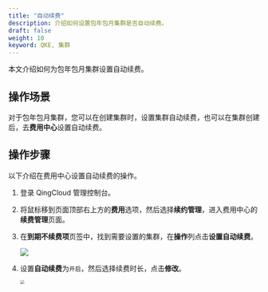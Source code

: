 ```yaml
---
title: "自动续费"
description: 介绍如何设置包年包月集群是否自动续费。
draft: false
weight: 10
keyword: QKE, 集群
---
```


本文介绍如何为包年包月集群设置自动续费。

## 操作场景

对于包年包月集群，您可以在创建集群时，设置集群自动续费，也可以在集群创建后，去**费用中心**设置自动续费。

## 操作步骤

以下介绍在费用中心设置自动续费的操作。

1. 登录 QingCloud 管理控制台。
2. 将鼠标移到页面顶部右上方的**费用**选项，然后选择**续约管理**，进入费用中心的**续费管理**页面。

3. 在**到期不续费项**页签中，找到需要设置的集群，在**操作**列点击**设置自动续费**。

   ![](../../../_images/auto_continue_order_1.png)

4. 设置**自动续费**为`开启`，然后选择续费时长，点击**修改**。

   <img src="../../../_images/auto_continue_order_2.png" style="zoom:50%;" />

 
